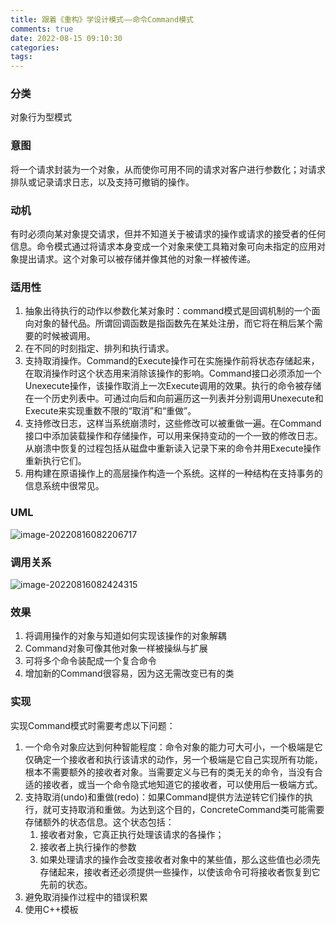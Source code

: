 ```yaml
---
title: 跟着《重构》学设计模式——命令Command模式
comments: true
date: 2022-08-15 09:10:30
categories:
tags:
---
```




### 分类

对象行为型模式

### 意图

将一个请求封装为一个对象，从而使你可用不同的请求对客户进行参数化；对请求排队或记录请求日志，以及支持可撤销的操作。

### 动机

有时必须向某对象提交请求，但并不知道关于被请求的操作或请求的接受者的任何信息。命令模式通过将请求本身变成一个对象来使工具箱对象可向未指定的应用对象提出请求。这个对象可以被存储并像其他的对象一样被传递。	

### 适用性

1. 抽象出待执行的动作以参数化某对象时：command模式是回调机制的一个面向对象的替代品。所谓回调函数是指函数先在某处注册，而它将在稍后某个需要的时候被调用。
2. 在不同的时刻指定、排列和执行请求。
3. 支持取消操作。Command的Execute操作可在实施操作前将状态存储起来，在取消操作时这个状态用来消除该操作的影响。Command接口必须添加一个Unexecute操作，该操作取消上一次Execute调用的效果。执行的命令被存储在一个历史列表中。可通过向后和向前遍历这一列表并分别调用Unexecute和Execute来实现重数不限的“取消”和“重做”。
4. 支持修改日志，这样当系统崩溃时，这些修改可以被重做一遍。在Command接口中添加装载操作和存储操作，可以用来保持变动的一个一致的修改日志。从崩溃中恢复的过程包括从磁盘中重新读入记录下来的命令并用Execute操作重新执行它们。
5. 用构建在原语操作上的高层操作构造一个系统。这样的一种结构在支持事务的信息系统中很常见。

### UML

![image-20220816082206717](https://gitee.com/wieweicoding/kevinqimgs/raw/master/img/image-20220816082206717.png)

### 调用关系

![image-20220816082424315](https://gitee.com/wieweicoding/kevinqimgs/raw/master/img/image-20220816082424315.png)

### 效果

1. 将调用操作的对象与知道如何实现该操作的对象解耦
2. Command对象可像其他对象一样被操纵与扩展
3. 可将多个命令装配成一个复合命令
4. 增加新的Command很容易，因为这无需改变已有的类

### 实现

实现Command模式时需要考虑以下问题：

1. 一个命令对象应达到何种智能程度：命令对象的能力可大可小，一个极端是它仅确定一个接收者和执行该请求的动作，另一个极端是它自己实现所有功能，根本不需要额外的接收者对象。当需要定义与已有的类无关的命令，当没有合适的接收者，或当一个命令隐式地知道它的接收者，可以使用后一极端方式。
2. 支持取消(undo)和重做(redo)：如果Command提供方法逆转它们操作的执行，就可支持取消和重做。为达到这个目的，ConcreteCommand类可能需要存储额外的状态信息。这个状态包括：
   1. 接收者对象，它真正执行处理该请求的各操作；
   2. 接收者上执行操作的参数
   3. 如果处理请求的操作会改变接收者对象中的某些值，那么这些值也必须先存储起来，接收者还必须提供一些操作，以使该命令可将接收者恢复到它先前的状态。
3. 避免取消操作过程中的错误积累
4. 使用C++模板